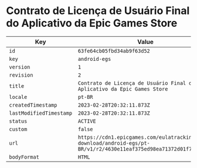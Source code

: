 # Contrato de Licença de Usuário Final do Aplicativo da Epic Games Store

| Key | Value |
| --- | ----- |
| `id` | `63fe64cb05fbd34ab9f63d52` |
| `key` | `android-egs` |
| `version` | `1` |
| `revision` | `2` |
| `title` | `Contrato de Licença de Usuário Final do Aplicativo da Epic Games Store` |
| `locale` | `pt-BR` |
| `createdTimestamp` | `2023-02-28T20:32:11.873Z` |
| `lastModifiedTimestamp` | `2023-02-28T20:32:11.873Z` |
| `status` | `ACTIVE` |
| `custom` | `false` |
| `url` | `https://cdn1.epicgames.com/eulatracking-download/android-egs/pt-BR/v1/r2/4630e11eaf375ed98ea71372d01f7b4e.pdf` |
| `bodyFormat` | `HTML` |
